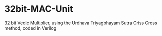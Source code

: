 # 32bit-MAC-Unit
32 bit Vedic Multiplier, using the Urdhava Triyagbhayam Sutra Criss Cross method, coded in Verilog
